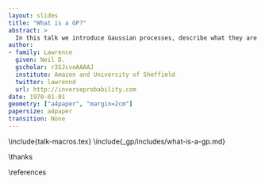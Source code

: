 ```yaml
---
layout: slides
title: "What is a GP?"
abstract: >
  In this talk we introduce Gaussian processes, describe what they are and what they are good for.
author:
- family: Lawrence
  given: Neil D.
  gscholar: r3SJcvoAAAAJ
  institute: Amazon and University of Sheffield
  twitter: lawrennd
  url: http://inverseprobability.com
date: 1970-01-01
geometry: ["a4paper", "margin=2cm"]
papersize: a4paper
transition: None
---
```


\include{talk-macros.tex}
\include{_gp/includes/what-is-a-gp.md}

\thanks

\references

